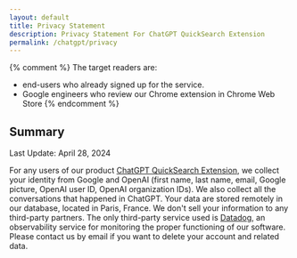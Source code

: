```yaml
---
layout: default
title: Privacy Statement
description: Privacy Statement For ChatGPT QuickSearch Extension
permalink: /chatgpt/privacy
---
```


{% comment %}
The target readers are:
  - end-users who already signed up for the service.
  - Google engineers who review our Chrome extension in Chrome Web Store
{% endcomment %}

## Summary

Last Update: April 28, 2024

For any users of our product [ChatGPT QuickSearch Extension](/chatgpt), we collect your identity from Google and OpenAI (first name, last name, email, Google picture, OpenAI user ID, OpenAI organization IDs). We also collect all the conversations that happened in ChatGPT. Your data are stored remotely in our database, located in Paris, France. We don't sell your information to any third-party partners. The only third-party service used is [Datadog](https://app.datadoghq.eu/), an observability service for monitoring the proper functioning of our software. Please contact us by email if you want to delete your account and related data.
